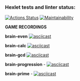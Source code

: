 ### Hexlet tests and linter status:
[![Actions Status](https://github.com/Nerio01/frontend-project-44/actions/workflows/hexlet-check.yml/badge.svg)](https://github.com/Nerio01/frontend-project-44/actions)
[![Maintainability](https://api.codeclimate.com/v1/badges/b5a033d18b26753bdf80/maintainability)](https://codeclimate.com/github/Nerio01/frontend-project-44/maintainability)

**GAME RECORDINGS**  

**brain-even**  [![asciicast](https://asciinema.org/a/621853.svg)](https://asciinema.org/a/621853) 

**brain-calc** [![asciicast](https://asciinema.org/a/621855.svg)](https://asciinema.org/a/621855)

**brain-gcd** [![asciicast](https://asciinema.org/a/621857.svg)](https://asciinema.org/a/621857) 

**brain-progression** - [![asciicast](https://asciinema.org/a/621854.svg)](https://asciinema.org/a/621854)

**brain-prime** - [![asciicast](https://asciinema.org/a/621856.svg)](https://asciinema.org/a/621856)  

